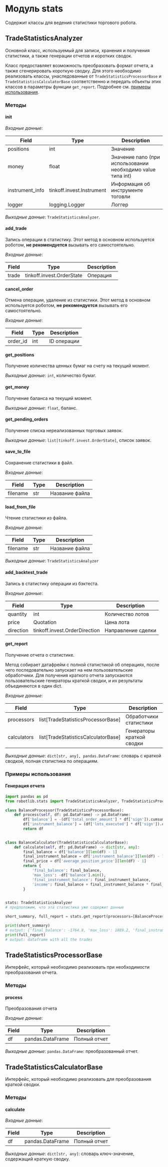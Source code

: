 # Модуль stats

Содержит классы для ведения статистики торгового робота.

## TradeStatisticsAnalyzer

Основной класс, используемый для записи, хранения и получения статистики, а также генерации отчетов и коротких сводок.

Класс предоставляет возможность преобразовать формат отчета, а также сгенерировать короткую сводку. Для этого необходимо
реализовать классы, унаследованные от `TradeStatisticsProcessorBase` и `TradeStatisticsCalculatorBase` соответственно
и передать объекты этих классов в параметры функции `get_report`. Подробнее см. [примеры использования](#_2).

### Методы

#### __init__
*Входные данные*:

| Field           | Type                      | Description                                                 |
|-----------------|---------------------------|-------------------------------------------------------------|
| positions       | int                       | Значение                                                    |
| money           | float                     | Значение nano (при использовании необходимо value типа int) |
| instrument_info | tinkoff.invest.Instrument | Информация об инструменте тоговли                           |
| logger          | logging.Logger            | Логгер                                                      |

*Выходные данные*: `TradeStatisticsAnalyzer`.


#### add_trade
Запись операции в статистику. Этот метод в основном используется роботом, **не рекомендуется** вызывать его самостоятельно.

*Входные данные*:

| Field | Type                      | Description |
|-------|---------------------------|-------------|
| trade | tinkoff.invest.OrderState | Операция    |


#### cancel_order
Отмена операции, удаление из статистики. Этот метод в основном используется роботом, **не рекомендуется** вызывать его самостоятельно.

*Входные данные*:

| Field    | Type | Description |
|----------|------|-------------|
| order_id | int  | ID операции |

#### get_positions
Получение количества ценных бумаг на счету на текущий момент.

*Выходные данные*: `int`, количество бумаг.

#### get_money
Получение баланса на текущий момент.

*Выходные данные*: `float`, баланс.

#### get_pending_orders
Получение списка нереализованных торговых заявок.

*Выходные данные*: `list[tinkoff.invest.OrderState]`, список заявок.

#### save_to_file
Сохранение статистики в файл.

*Входные данные*:

| Field    | Type | Description    |
|----------|------|----------------|
| filename | str  | Название файла |

#### load_from_file
Чтение статистики из файла.

*Входные данные*:

| Field    | Type | Description    |
|----------|------|----------------|
| filename | str  | Название файла |

*Выходные данные*: `TradeStatisticsAnalyzer`

#### add_backtest_trade
Запись в статистику операции из бэктеста.

*Входные данные*:

| Field     | Type                          | Description        |
|-----------|-------------------------------|--------------------|
| quantity  | int                           | Количество лотов   |
| price     | Quotation                     | Цена лота          |
| direction | tinkoff.invest.OrderDirection | Направление сделки |


#### get_report
Получение отчета о статистике.

Метод собирает датафрейм с полной статистикой об операциях, после чего последовательно
запускает на нем пользовательские обработчики. Для получения краткого отчета запускаются пользовательские генераторы
краткой сводки, и их результаты объединяются в один dict.

*Входные данные*:

| Field       | Type                                | Description               |
|-------------|-------------------------------------|---------------------------|
| processors  | list[TradeStatisticsProcessorBase]  | Обработчики статистики    |
| calculators | list[TradeStatisticsCalculatorBase] | Генераторы краткой сводки |

*Выходные данные*: `dict[str, any], pandas.DataFrame`: словарь с краткой сводкой, полная статистика по операциям.

### Примеры использования

#### Генерация отчета
```python
import pandas as pd
from robotlib.stats import TradeStatisticsAnalyzer, TradeStatisticsProcessorBase, TradeStatisticsCalculatorBase

class BalanceProcessor(TradeStatisticsProcessorBase):
    def process(self, df: pd.DataFrame) -> pd.DataFrame:
        df['balance'] = -(df['total_order_amount'] * df['sign']).cumsum()
        df['instrument_balance'] = (df['lots_executed'] * df['sign']).cumsum()
        return df

    
class BalanceCalculator(TradeStatisticsCalculatorBase):
    def calculate(self, df: pd.DataFrame) -> dict[str, any]:
        final_balance = df['balance'][len(df) - 1]
        final_instrument_balance = df['instrument_balance'][len(df) - 1]
        final_price = df['average_position_price'][len(df) - 1]
        return {
            'final_balance': final_balance,
            'max_loss': -df['balance'].min(),
            'final_instrument_balance': final_instrument_balance,
            'income': final_balance + final_instrument_balance * final_price  # todo: * instrument_info.lot
        }

    
stats: TradeStatisticsAnalyzer
# предположим, что эта статистика уже содержит данные

short_summary, full_report = stats.get_report(processors=[BalanceProcessor()], calculators=[BalanceCalculator()])

print(short_summary)
# output: {'final_balance': -1764.8, 'max_loss': 1889.2, 'final_instrument_balance': 1, 'income': -177.39999999999986}
print(full_report)
# output: dataframe with all the trades
```

## TradeStatisticsProcessorBase

Интерфейс, который необходимо реализовать при необходимости преобразования отчета.

### Методы

#### process

Преобразования отчета

*Входные данные*:

| Field | Type             | Description  |
|-------|------------------|--------------|
| df    | pandas.DataFrame | Полный отчет |

*Выходные данные*: `pandas.DataFrame`: преобразованный отчет.

## TradeStatisticsCalculatorBase

Интерфейс, который необходимо реализовать для преобразования краткой сводки.

### Методы

#### calculate

*Входные данные*:

| Field | Type             | Description  |
|-------|------------------|--------------|
| df    | pandas.DataFrame | Полный отчет |

*Выходные данные*: `dict[str, any]`: словарь ключ-значение, содержащий краткую сводку.

